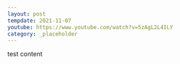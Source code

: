 ```yaml
---
layout: post
tempdate: 2021-11-07
youtube: https://www.youtube.com/watch?v=5zAgL2L4ILY
category: _placeholder
---
```

test content